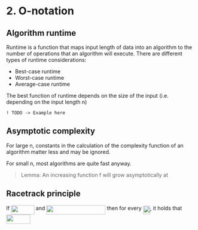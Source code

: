 # 2. O-notation

## Algorithm runtime

Runtime is a function that maps input length of data into an algorithm to the number of operations that an algorithm will execute. There are different types of runtime considerations:

* Best-case runtime
* Worst-case runtime
* Average-case runtime

The best function of runtime depends on the size of the input (i.e. depending on the input length n)

    ! TODO -> Example here

## Asymptotic complexity

For large n, constants in the calculation of the complexity function of an algorithm matter less and may be ignored.

For small n, most algorithms are quite fast anyway.

> Lemma:
> An increasing function f will grow asymptotically at

## Racetrack principle

If <img src="/algorithms/lecture/2/tex/cf684a82f3118429472c85a503f9e770.svg?invert_in_darkmode&sanitize=true" align=middle width=61.969361849999984pt height=24.65753399999998pt/> and <img src="/algorithms/lecture/2/tex/874da51160c673f5f63497bc4bff8366.svg?invert_in_darkmode&sanitize=true" align=middle width=157.7650833pt height=24.7161288pt/> then for every <img src="/algorithms/lecture/2/tex/eb9318a3110bc0432a4accb70d559bf9.svg?invert_in_darkmode&sanitize=true" align=middle width=18.94224584999999pt height=22.831056599999986pt/>, it holds that <img src="/algorithms/lecture/2/tex/b24c4be190b46d267f62df62d1a85dae.svg?invert_in_darkmode&sanitize=true" align=middle width=63.55238999999999pt height=24.65753399999998pt/>